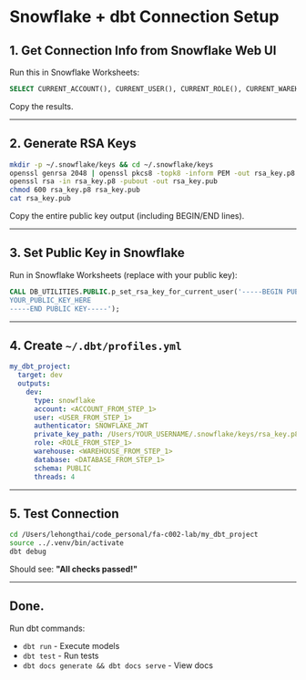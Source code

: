 # Snowflake + dbt Connection Setup

## 1. Get Connection Info from Snowflake Web UI

Run this in Snowflake Worksheets:
```sql
SELECT CURRENT_ACCOUNT(), CURRENT_USER(), CURRENT_ROLE(), CURRENT_WAREHOUSE(), CURRENT_DATABASE();
```

Copy the results.

---

## 2. Generate RSA Keys

```bash
mkdir -p ~/.snowflake/keys && cd ~/.snowflake/keys
openssl genrsa 2048 | openssl pkcs8 -topk8 -inform PEM -out rsa_key.p8 -nocrypt
openssl rsa -in rsa_key.p8 -pubout -out rsa_key.pub
chmod 600 rsa_key.p8 rsa_key.pub
cat rsa_key.pub
```

Copy the entire public key output (including BEGIN/END lines).

---

## 3. Set Public Key in Snowflake

Run in Snowflake Worksheets (replace with your public key):
```sql
CALL DB_UTILITIES.PUBLIC.p_set_rsa_key_for_current_user('-----BEGIN PUBLIC KEY-----
YOUR_PUBLIC_KEY_HERE
-----END PUBLIC KEY-----');
```

---

## 4. Create `~/.dbt/profiles.yml`

```yaml
my_dbt_project:
  target: dev
  outputs:
    dev:
      type: snowflake
      account: <ACCOUNT_FROM_STEP_1>
      user: <USER_FROM_STEP_1>
      authenticator: SNOWFLAKE_JWT
      private_key_path: /Users/YOUR_USERNAME/.snowflake/keys/rsa_key.p8
      role: <ROLE_FROM_STEP_1>
      warehouse: <WAREHOUSE_FROM_STEP_1>
      database: <DATABASE_FROM_STEP_1>
      schema: PUBLIC
      threads: 4
```

---

## 5. Test Connection

```bash
cd /Users/lehongthai/code_personal/fa-c002-lab/my_dbt_project
source ../.venv/bin/activate
dbt debug
```

Should see: **"All checks passed!"**

---

## Done.

Run dbt commands:
- `dbt run` - Execute models
- `dbt test` - Run tests
- `dbt docs generate && dbt docs serve` - View docs
